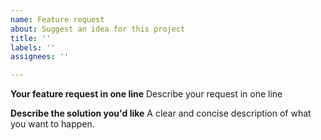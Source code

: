 ```yaml
---
name: Feature request
about: Suggest an idea for this project
title: ''
labels: ''
assignees: ''

---
```


**Your feature request in one line**
Describe your request in one line

**Describe the solution you'd like**
A clear and concise description of what you want to happen.
